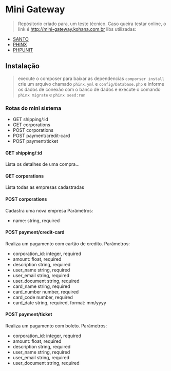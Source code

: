 # Mini Gateway

> Repósitorio criado para, um teste técnico.
> Caso queira testar online, o link é http://mini-gateway.kohana.com.br
> libs utilizadas:

* [SANTO](https://github.com/mikaellemos033/santo)
* [PHINX](https://phinx.org/)
* [PHPUNIT](https://phpunit.de/)

## Instalação

> execute o composer para baixar as dependencias `comporser install`
> crie um arquivo chamado `phinx.yml` e `config/Database.php` e informe 
> os dados de conexão com o banco de dados e
> execute o comando `phinx migrate` e `phinx seed:run`

### Rotas do mini sistema

* GET shipping/:id
* GET corporations
* POST corporations
* POST payment/credit-card
* POST payment/ticket

#### GET shipping/:id
Lista os detalhes de uma compra...

#### GET corporations
Lista todas as empresas cadastradas

#### POST corporations
Cadastra uma nova empresa
Parâmetros:
* name: string, required


#### POST payment/credit-card
Realiza um pagamento com cartão de credito.
Parâmetros:
* corporation_id: integer, required
* amount: float, required
* description string, required
* user_name string, required
* user_email string, required
* user_document string, required
* card_name string, required
* card_number number, required
* card_code number, required
* card_date string, required, format: mm/yyyy

#### POST payment/ticket
Realiza um pagamento com boleto.
Parâmetros:
* corporation_id: integer, required
* amount: float, required
* description string, required
* user_name string, required
* user_email string, required
* user_document string, required